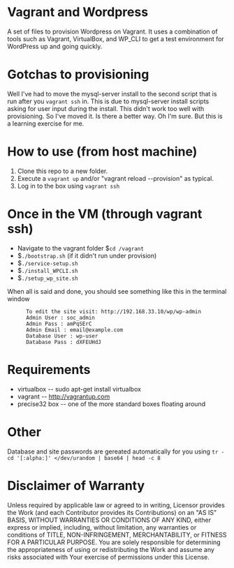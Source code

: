 Vagrant and Wordpress
====================

A set of files to provision Wordpress on Vagrant. It uses a combination of tools such as Vagrant, VirtualBox, and WP_CLI to get a test environment for WordPress up and going quickly.

Gotchas to provisioning
=======================
Well I've had to move the mysql-server install to the second script that is run after you `vagrant ssh` in. This is due to mysql-server install scripts asking for user input during the install. This didn't work too well with provisioning. So I've moved it. Is there a better way. Oh I'm sure. But this is a learning exercise for me. 

How to use (from host machine)
==============================
1. Clone this repo to a new folder. 
2. Execute a `vagrant up` and/or "vagrant reload --provision" as typical. 
3. Log in to the box  using `vagrant ssh`

Once in the VM (through vagrant ssh)
====================================
- Navigate to the vagrant folder $`cd /vagrant`
- $`./bootstrap.sh` (if it didn't run under provision)
- $`./service-setup.sh`
- $`./install_WPCLI.sh`
- $`./setup_wp_site.sh` 

When all is said and done, you should see something like this in the terminal window

```
      To edit the site visit: http://192.168.33.10/wp/wp-admin
      Admin User : soc_admin
      Admin Pass : amPqSErC
      Admin Email : email@example.com
      Database User : wp-user
      Database Pass : dXFEUHdJ
```


Requirements
============
* virtualbox -- sudo apt-get install virtualbox
* vagrant -- http://vagrantup.com
* precise32 box -- one of the more standard boxes floating around


Other
=====
Database and site passwords are gereated automatically for you using `tr -cd '[:alpha:]' </dev/urandom | base64 | head -c 8`


Disclaimer of Warranty
======================
Unless required by applicable law or
      agreed to in writing, Licensor provides the Work (and each
      Contributor provides its Contributions) on an "AS IS" BASIS,
      WITHOUT WARRANTIES OR CONDITIONS OF ANY KIND, either express or
      implied, including, without limitation, any warranties or conditions
      of TITLE, NON-INFRINGEMENT, MERCHANTABILITY, or FITNESS FOR A
      PARTICULAR PURPOSE. You are solely responsible for determining the
      appropriateness of using or redistributing the Work and assume any
      risks associated with Your exercise of permissions under this License.
